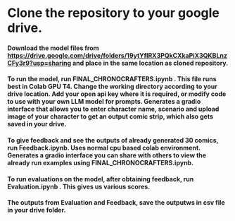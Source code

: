 
# Clone the repository to your google drive. 

#### Download the model files from https://drive.google.com/drive/folders/19ytYfIRX3PQkCXkaPiX3QKBLnzCFy3r9?usp=sharing and place in the same location as cloned repository. 

#### To run the model, run FINAL_CHRONOCRAFTERS.ipynb . This file runs best in Colab GPU T4. Change the working directory according to your drive location. Add your open api key where it is required, or modify code to use with your own LLM model for prompts.  Generates a gradio interface that allows you to enter character name, scenario and upload image of your character to get an output comic strip, which also gets saved in your drive. 

#### To give feedback and see the outputs of already generated 30 comics, run Feedback.ipynb. Uses normal cpu based colab environment. Generates a gradio interface you can share with others to view the already run examples using FINAL_CHRONOCRAFTERS.ipynb.  

#### To run evaluations on the model, after obtaining feedback, run Evaluation.ipynb . This gives us various scores. 

#### The outputs from Evaluation and Feedback, save the outputws in csv file in your drive folder. 

